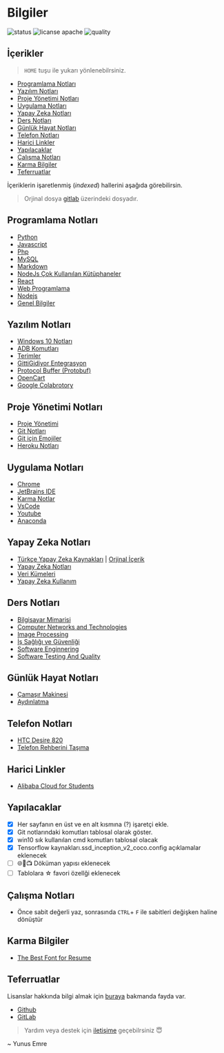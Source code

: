 # Bilgiler <!-- omit in toc -->

![status](https://img.shields.io/nodeping/status/jkiwn052-ntpp-4lbb-8d45-ihew6d9ucoei.svg) ![licanse apache](https://img.shields.io/hexpm/l/plug.svg?style=plastic) ![quality](https://img.shields.io/ansible/quality/432.svg)

## İçerikler <!-- omit in toc -->

> `HOME` tuşu ile yukarı yönlenebilrsiniz.

- [Programlama Notları](#programlama-notlar%C4%B1)
- [Yazılım Notları](#yaz%C4%B1l%C4%B1m-notlar%C4%B1)
- [Proje Yönetimi Notları](#proje-y%C3%B6netimi-notlar%C4%B1)
- [Uygulama Notları](#uygulama-notlar%C4%B1)
- [Yapay Zeka Notları](#yapay-zeka-notlar%C4%B1)
- [Ders Notları](#ders-notlar%C4%B1)
- [Günlük Hayat Notları](#g%C3%BCnl%C3%BCk-hayat-notlar%C4%B1)
- [Telefon Notları](#telefon-notlar%C4%B1)
- [Harici Linkler](#harici-linkler)
- [Yapılacaklar](#yap%C4%B1lacaklar)
- [Çalışma Notları](#%C3%A7al%C4%B1%C5%9Fma-notlar%C4%B1)
- [Karma Bilgiler](#karma-bilgiler)
- [Teferruatlar](#teferruatlar)

İçeriklerin işaretlenmiş (*indexed*) hallerini aşağıda görebilirsin.

> Orjinal dosya [gitlab](https://gitlab.com/yedehrab/bilgiler) üzerindeki dosyadır.

## Programlama Notları

- [Python](Programlama%20Notlar%C4%B1/Python.md)
- [Javascript](Programlama%20Notlar%C4%B1/Javascript.md)
- [Php](Programlama%20Notlar%C4%B1/Php.md)
- [MySQL](Programlama%20Notlar%C4%B1/MySQL.md)
- [Markdown](Programlama%20Notlar%C4%B1/Markdown.md)
- [NodeJs Çok Kullanılan Kütüphaneler](Programlama%20Notlar%C4%B1/Nodejs%20%C3%87ok%20Kullan%C4%B1lan%20K%C3%BCt%C3%BCphaneler.md)
- [React](Programlama%20Notlar%C4%B1/React.md)
- [Web Programlama](Programlama%20Notlar%C4%B1/Web%20Programlama.md)
- [Nodejs](Programlama%20Notlar%C4%B1/Nodejs.md)
- [Genel Bilgiler](Programlama%20Notlar%C4%B1/Genel%20Bilgiler.md)

## Yazılım Notları

- [Windows 10 Notları](Yaz%C4%B1l%C4%B1m%20Notlar%C4%B1/Windows%2010%20Notlar%C4%B1.md)
- [ADB Komutları](Yaz%C4%B1l%C4%B1m%20Notlar%C4%B1/Adb%20Komutlar%C4%B1.md)
- [Terimler](Yaz%C4%B1l%C4%B1m%20Notlar%C4%B1/Terimler.md)
- [GittiGidiyor Entegrasyon](Yaz%C4%B1l%C4%B1m%20Notlar%C4%B1/GittiGidiyor%20Entegrasyon.md)
- [Protocol Buffer (Protobuf)](Yaz%C4%B1l%C4%B1m%20Notlar%C4%B1/Protocol%20Buffer%20%28Protobuf%29.md)
- [OpenCart]()
- [Google Colabrotory](Yaz%C4%B1l%C4%B1m%20Notlar%C4%B1/Google%20Colabrotory.md)

## Proje Yönetimi Notları

- [Proje Yönetimi](Proje%20Y%C3%B6netimi%20Notlar%C4%B1/Proje%20Y%C3%B6netimi.md)
- [Git Notları](Proje%20Y%C3%B6netimi%20Notlar%C4%B1/Git%20Notlar%C4%B1.md)
- [Git için Emojiler](Proje%20Y%C3%B6netimi%20Notlar%C4%B1/Git%20i%C3%A7in%20Emojiler.md)
- [Heroku Notları](Proje%20Y%C3%B6netimi%20Notlar%C4%B1/Heroku%20Notlar%C4%B1.md)

## Uygulama Notları

- [Chrome](Uygulama%20Notlar%C4%B1/Chrome.md)
- [JetBrains IDE](Uygulama%20Notlar%C4%B1/JetBrains%20IDE.md)
- [Karma Notlar](Uygulama%20Notlar%C4%B1/Karma%20Notlar.md)
- [VsCode](Uygulama%20Notlar%C4%B1/VsCode.md)
- [Youtube](Uygulama%20Notlar%C4%B1/Youtube.md)
- [Anaconda](Uygulama%20Notlar%C4%B1/Anaconda.md)

## Yapay Zeka Notları

- [Türkçe Yapay Zeka Kaynakları](Yapay%20Zeka%20Notlar%C4%B1.md/T%C3%BCrk%C3%A7e%20Yapay%20Zeka%20Kaynaklar%C4%B1.md) | [Orjinal İçerik](https://github.com/deeplearningturkiye/turkce-yapay-zeka-kaynaklari)
- [Yapay Zeka Notları](Yapay%20Zeka%20Notlar%C4%B1.md/Yapay%20Zeka%20Notlar%C4%B1.md)
- [Veri Kümeleri](Yapay%20Zeka%20Notlar%C4%B1.md/Veri%20K%C3%BCmeleri.md)
- [Yapay Zeka Kullanım](Yapay%20Zeka%20Notlar%C4%B1.md/Yapay%20Zeka%20Kullan%C4%B1m.md)

## Ders Notları

- [Bilgisayar Mimarisi](Ders%20Notlar%C4%B1/Bilgisayar%20Mimarisi.md)
- [Computer Networks and Technologies](Ders%20Notlar%C4%B1/Computer%20Networks%20and%20Technologies.md)
- [Image Processing](Ders%20Notlar%C4%B1/Image%20Processing.md)
- [İş Sağlığı ve Güvenliği](Ders%20Notlar%C4%B1/%C4%B0%C5%9F%20Sa%C4%9Fl%C4%B1%C4%9F%C4%B1%20ve%20G%C3%BCvenli%C4%9Fi.md)
- [Software Enginnering](Ders%20Notlar%C4%B1/Software%20Enginnering.md)
- [Software Testing And Quality](Ders%20Notlar%C4%B1/Software%20Testing%20And%20Quality.md)

## Günlük Hayat Notları

- [Çamaşır Makinesi](G%C3%BCnl%C3%BCk%20Hayat%20Notlar%C4%B1/%C3%87ama%C5%9F%C4%B1r%20Makinesi.md)
- [Aydınlatma](G%C3%BCnl%C3%BCk%20Hayat%20Notlar%C4%B1/Ayd%C4%B1nlatma.md)

## Telefon Notları

- [HTC Desire 820](Telefon%20Notlar%C4%B1/HTC%20Desire%20820.md)
- [Telefon Rehberini Taşıma](Telefon%20Notlar%C4%B1/Telefon%20Rehberini%20Ta%C5%9F%C4%B1ma.md)

## Harici Linkler

- [Alibaba Cloud for Students](https://www.alibabacloud.com/campaign/education)

## Yapılacaklar

- [x] Her sayfanın en üst ve en alt kısmına (?) işaretçi ekle.
- [x] Git notlarındaki komutları tablosal olarak göster.
- [x] win10 sık kullanılan cmd komutları tablosal olacak
- [x] Tensorflow kaynakları.ssd_inception_v2_coco.config açıklamalar eklenecek
- [ ] 🌐📃📺 Döküman yapısı eklenecek
- [ ] Tablolara ☆ favori özellği eklenecek

## Çalışma Notları

- Önce sabit değerli yaz, sonrasında `CTRL`+ `F` ile sabitleri değişken haline dönüştür

## Karma Bilgiler

- [The Best Font for Resume](https://www.businessnewsdaily.com/5331-best-resume-fonts.html)

## Teferruatlar

Lisanslar hakkında bilgi almak için [buraya](https://www.yusufaytas.com/acik-kaynak-lisanslari/) bakmanda fayda var.

- [Github](https://github.com/yedehrab)
- [GitLab](https://gitlab.com/yedehrab)

> Yardım veya destek için [iletişime](mailto::yyunussemree@gmail.com) geçebilrsiniz 😇

~ Yunus Emre